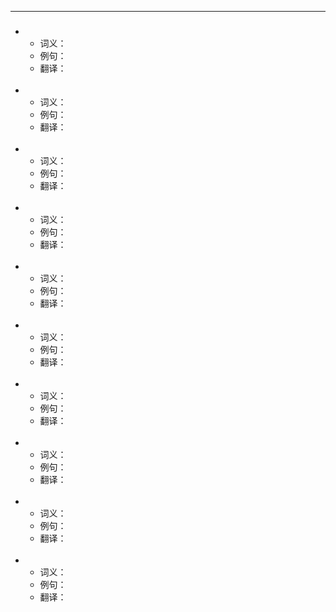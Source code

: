 ---
###

-
  * 词义：
  * 例句：
  * 翻译：
  <br>

-
  * 词义：
  * 例句：
  * 翻译：
  <br>

-
  * 词义：
  * 例句：
  * 翻译：
  <br>

-
  * 词义：
  * 例句：
  * 翻译：
  <br>

-
  * 词义：
  * 例句：
  * 翻译：
  <br>

-
  * 词义：
  * 例句：
  * 翻译：
  <br>

-
  * 词义：
  * 例句：
  * 翻译：
  <br>

-
  * 词义：
  * 例句：
  * 翻译：
  <br>

-
  * 词义：
  * 例句：
  * 翻译：
  <br>

-
  * 词义：
  * 例句：
  * 翻译：
  <br>